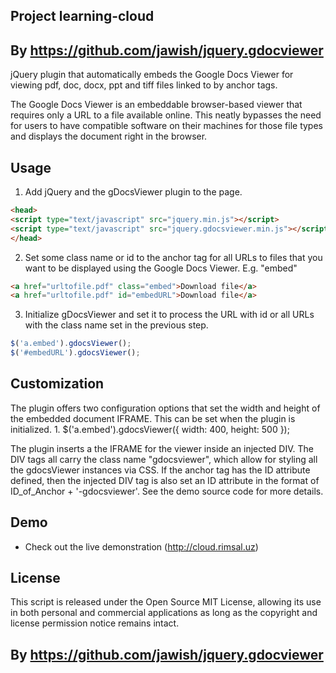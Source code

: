 ## Project learning-cloud
## By https://github.com/jawish/jquery.gdocviewer 
jQuery plugin that automatically embeds the Google Docs Viewer for viewing pdf, doc, docx, ppt and tiff files linked to by anchor tags.

The Google Docs Viewer is an embeddable browser-based viewer that requires only a URL to a file available online. This neatly bypasses the need for users to have compatible software on their machines for those file types and displays the document right in the browser.

## Usage

1. Add jQuery and the gDocsViewer plugin to the page.
```html
<head>
<script type="text/javascript" src="jquery.min.js"></script>
<script type="text/javascript" src="jquery.gdocsviewer.min.js"></script>
</head>
```

2. Set some class name or id to the anchor tag for all URLs to files that you want to be displayed using the Google Docs Viewer. E.g. "embed"
```html
<a href="urltofile.pdf" class="embed">Download file</a>
<a href="urltofile.pdf" id="embedURL">Download file</a>
```

3. Initialize gDocsViewer and set it to process the URL with id or all URLs with the class name set in the previous step.
```js
$('a.embed').gdocsViewer();
$('#embedURL').gdocsViewer();
```

## Customization

The plugin offers two configuration options that set the width and height of the embedded document IFRAME. This can be set when the plugin is initialized.
1.
$('a.embed').gdocsViewer({ width: 400, height: 500 });

The plugin inserts a the IFRAME for the viewer inside an injected DIV. The DIV tags all carry the class name "gdocsviewer", which allow for styling all the gdocsViewer instances via CSS. If the anchor tag has the ID attribute defined, then the injected DIV tag is also set an ID attribute in the format of ID_of_Anchor + '-gdocsviewer'. See the demo source code for more details.

## Demo
- Check out the live demonstration (http://cloud.rimsal.uz)

## License
This script is released under the Open Source MIT License, allowing its use in both personal and commercial applications as long as the copyright and license permission notice remains intact.
## By https://github.com/jawish/jquery.gdocviewer
